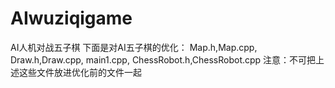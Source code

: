 # AIwuziqigame
AI人机对战五子棋
下面是对AI五子棋的优化：
Map.h,Map.cpp,
Draw.h,Draw.cpp,
main1.cpp,
ChessRobot.h,ChessRobot.cpp
注意：不可把上述这些文件放进优化前的文件一起
